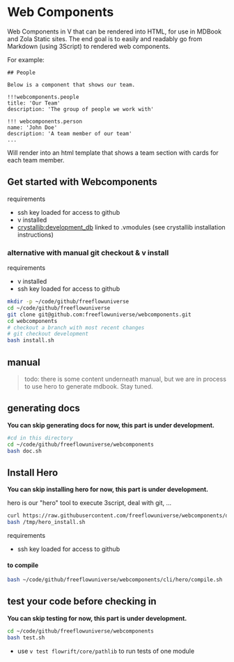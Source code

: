 # Web Components

Web Components in V that can be rendered into HTML, for use in MDBook and Zola Static sites.
The end goal is to easily and readably go from Markdown (using 3Script) to rendered web components.

For example:
```
## People

Below is a component that shows our team.

!!!webcomponents.people
title: 'Our Team'
description: 'The group of people we work with'

!!! webcomponents.person
name: 'John Doe'
description: 'A team member of our team' 
...
```

Will render into an html template that shows a team section with cards for each team member.

## Get started with Webcomponents

requirements

- ssh key loaded for access to github
- v installed
- [crystallib:development_db](https://github.com/freeflowuniverse/crystallib/tree/development_db) linked to .vmodules (see crystallib installation instructions)


### alternative with manual git checkout & v install

requirements

- v installed
- ssh key loaded for access to github

```bash
mkdir -p ~/code/github/freeflowuniverse
cd ~/code/github/freeflowuniverse
git clone git@github.com:freeflowuniverse/webcomponents.git
cd webcomponents
# checkout a branch with most recent changes
# git checkout development 
bash install.sh

```

## manual

> todo: there is some content underneath manual, but we are in process to use hero to generate mdbook. Stay tuned.

## generating docs

**You can skip generating docs for now, this part is under development.**

```bash
#cd in this directory
cd ~/code/github/freeflowuniverse/webcomponents
bash doc.sh
```

## Install Hero

**You can skip installing hero for now, this part is under development.**

hero is our "hero" tool to execute 3script, deal with git, ...

```bash
curl https://raw.githubusercontent.com/freeflowuniverse/webcomponents/development/scripts/hero_install.sh > /tmp/hero_install.sh
bash /tmp/hero_install.sh
```

requirements

- ssh key loaded for access to github

#### to compile

```bash
bash ~/code/github/freeflowuniverse/webcomponents/cli/hero/compile.sh
```

## test your code before checking in

**You can skip testing for now, this part is under development.**

```bash
cd ~/code/github/freeflowuniverse/webcomponents
bash test.sh
```

- use `v test flowrift/core/pathlib` to run tests of one module
